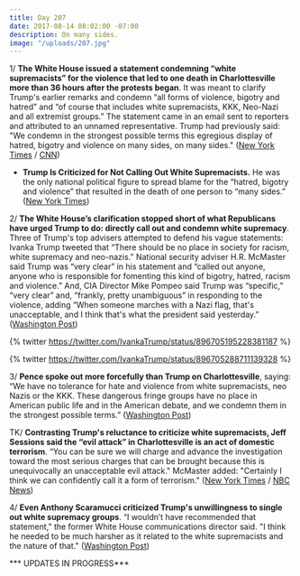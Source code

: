 ```yaml
---
title: Day 207
date: 2017-08-14 08:02:00 -07:00
description: On many sides.
image: "/uploads/207.jpg"
---
```


1/ **The White House issued a statement condemning “white supremacists” for the violence that led to one death in Charlottesville more than 36 hours after the protests began**. It was meant to clarify Trump's earlier remarks and condemn “all forms of violence, bigotry and hatred” and “of course that includes white supremacists, KKK, Neo-Nazi and all extremist groups.” The statement came in an email sent to reporters and attributed to an unnamed representative. Trump had previously said: "We condemn in the strongest possible terms this egregious display of hatred, bigotry and violence on many sides, on many sides." ([New York Times](https://www.nytimes.com/2017/08/13/us/charlottesville-protests-white-nationalists-trump.html
) / [CNN](http://www.cnn.com/2017/08/12/politics/trump-statement-alt-right-protests/index.html))

* **Trump Is Criticized for Not Calling Out White Supremacists.** He was the only national political figure to spread blame for the “hatred, bigotry and violence” that resulted in the death of one person to “many sides.” ([New York Times](https://www.nytimes.com/2017/08/12/us/trump-charlottesville-protest-nationalist-riot.html))

2/ **The White House’s clarification stopped short of what Republicans have urged Trump to do: directly call out and condemn white supremacy**. Three of Trump's top advisers attempted to defend his vague statements: Ivanka Trump tweeted that “There should be no place in society for racism, white supremacy and neo-nazis.” National security adviser H.R. McMaster said Trump was “very clear” in his statement and “called out anyone, anyone who is responsible for fomenting this kind of bigotry, hatred, racism and violence.” And, CIA Director Mike Pompeo said Trump was “specific,” “very clear” and, “frankly, pretty unambiguous” in responding to the violence, adding “When someone marches with a Nazi flag, that's unacceptable, and I think that's what the president said yesterday.” ([Washington Post](https://www.washingtonpost.com/news/post-politics/wp/2017/08/13/white-house-doubles-down-on-trumps-charlottesville-comments-ignores-calls-to-directly-confront-white-supremacy/))

{% twitter https://twitter.com/IvankaTrump/status/896705195228381187 %}

{% twitter https://twitter.com/IvankaTrump/status/896705288711139328 %}

3/ **Pence spoke out more forcefully than Trump on Charlottesville**, saying: “We have no tolerance for hate and violence from white supremacists, neo Nazis or the KKK. These dangerous fringe groups have no place in American public life and in the American debate, and we condemn them in the strongest possible terms.” ([Washington Post](https://www.washingtonpost.com/politics/white-house-confronts-backlash-over-trumps-remarks-on-charlottesville/2017/08/13/de027622-8036-11e7-ab27-1a21a8e006ab_story.html))

TK/ **Contrasting Trump's reluctance to criticize white supremacists, Jeff Sessions said the “evil attack” in Charlottesville is an act of domestic terrorism**. “You can be sure we will charge and advance the investigation toward the most serious charges that can be brought because this is unequivocally an unacceptable evil attack." McMaster added: "Certainly I think we can confidently call it a form of terrorism." ([New York Times](https://www.nytimes.com/2017/08/14/us/politics/domestic-terrorism-sessions.html) / [NBC News](http://www.nbcnews.com/politics/white-house/nsa-mcmaster-charlottesville-course-it-was-terrorism-n792196))

4/ **Even Anthony Scaramucci criticized Trump's unwillingness to single out white supremacy groups**. “I wouldn’t have recommended that statement," the former White House communications director said. "I think he needed to be much harsher as it related to the white supremacists and the nature of that." ([Washington Post](https://www.washingtonpost.com/news/politics/wp/2017/08/13/scaramucci-criticizes-trumps-charlottesville-statement-i-think-he-needed-to-be-much-harsher/))

\*\*\* UPDATES IN PROGRESS\*\*\*
